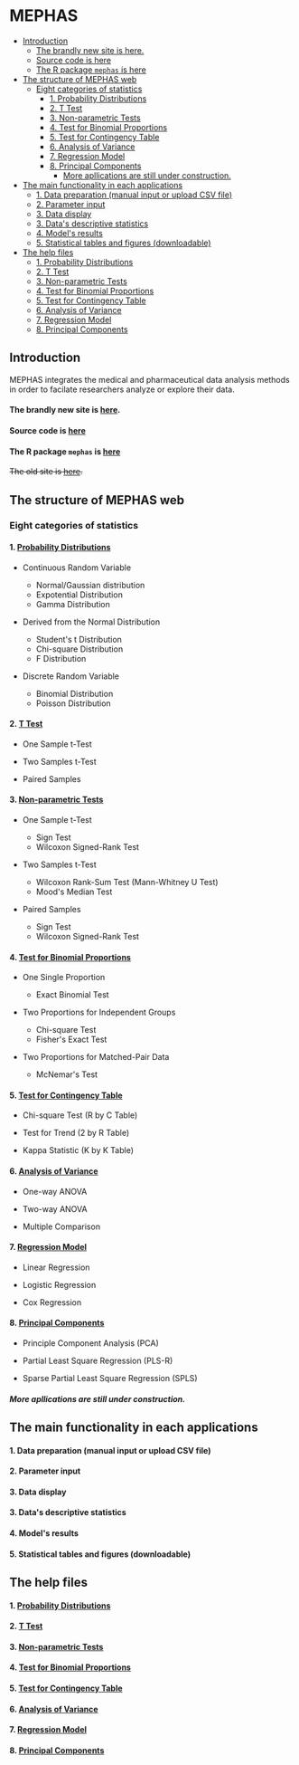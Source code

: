 # MEPHAS 
<!-- MarkdownTOC -->

- [Introduction](#introduction)
    - [The brandly new site is here.](#the-brandly-new-site-is-here)
    - [Source code is here](#source-code-is-here)
    - [The R package `mephas` is here](#the-r-package-mephas-is-here)
- [The structure of MEPHAS web](#the-structure-of-mephas-web)
  - [Eight categories of statistics](#eight-categories-of-statistics)
    - [1. Probability Distributions](#1-probability-distributions)
    - [2. T Test](#2-t-test)
    - [3. Non-parametric Tests](#3-non-parametric-tests)
    - [4. Test for Binomial Proportions](#4-test-for-binomial-proportions)
    - [5. Test for Contingency Table](#5-test-for-contingency-table)
    - [6. Analysis of Variance](#6-analysis-of-variance)
    - [7. Regression Model](#7-regression-model)
    - [8. Principal Components](#8-principal-components)
      - [More apllications are still under construction.](#more-apllications-are-still-under-construction)
- [The main functionality in each applications](#the-main-functionality-in-each-applications)
    - [1. Data preparation \(manual input or upload CSV file\)](#1-data-preparation-manual-input-or-upload-csv-file)
    - [2. Parameter input](#2-parameter-input)
    - [3. Data display](#3-data-display)
    - [3. Data's descriptive statistics](#3-datas-descriptive-statistics)
    - [4. Model's results](#4-models-results)
    - [5. Statistical tables and figures \(downloadable\)](#5-statistical-tables-and-figures-downloadable)
- [The help files](#the-help-files)
    - [1. Probability Distributions](#1-probability-distributions-1)
    - [2. T Test](#2-t-test-1)
    - [3. Non-parametric Tests](#3-non-parametric-tests-1)
    - [4. Test for Binomial Proportions](#4-test-for-binomial-proportions-1)
    - [5. Test for Contingency Table](#5-test-for-contingency-table-1)
    - [6. Analysis of Variance](#6-analysis-of-variance-1)
    - [7. Regression Model](#7-regression-model-1)
    - [8. Principal Components](#8-principal-components-1)

<!-- /MarkdownTOC -->


<a id="introduction"></a>
## Introduction

MEPHAS integrates the medical and pharmaceutical data analysis methods in order to facilate researchers analyze or explore their data.

<a id="the-brandly-new-site-is-here"></a>
#### The brandly new site is [here](https://alain003.phs.osaka-u.ac.jp/mephas/).

<a id="source-code-is-here"></a>
#### Source code is [here](https://github.com/mephas/mephas_web)

<a id="the-r-package-mephas-is-here"></a>
#### The R package `mephas` is [here](https://mephas.github.io/mephas/)

~~The old site is [here](http://www.gen-info.osaka-u.ac.jp/MEPHAS/).~~

<a id="the-structure-of-mephas-web"></a>
## The structure of MEPHAS web

<a id="eight-categories-of-statistics"></a>
### Eight categories of statistics

<a id="1-probability-distributions"></a>
#### 1. [Probability Distributions](https://alain003.phs.osaka-u.ac.jp/mephas_web/1MFSdistribution/)

  - Continuous Random Variable
  
    + Normal/Gaussian distribution
    + Expotential Distribution
    + Gamma Distribution
    
  - Derived from the Normal Distribution
  
    + Student's t Distribution
    + Chi-square Distribution
    + F Distribution
    
  - Discrete Random Variable
    + Binomial Distribution
    + Poisson Distribution
       
<a id="2-t-test"></a>
#### 2. [T Test](https://alain003.phs.osaka-u.ac.jp/mephas_web/2MFSttest/)
  
  - One Sample t-Test
  
  - Two Samples t-Test
  
  - Paired Samples

<a id="3-non-parametric-tests"></a>
#### 3. [Non-parametric Tests](https://alain003.phs.osaka-u.ac.jp/mephas_web/3MFSnptest/)

  - One Sample t-Test
  
    + Sign Test
    + Wilcoxon Signed-Rank Test
    
  - Two Samples t-Test
  
    + Wilcoxon Rank-Sum Test (Mann-Whitney U Test)
    + Mood's Median Test
    
  - Paired Samples
  
    + Sign Test
    + Wilcoxon Signed-Rank Test

<a id="4-test-for-binomial-proportions"></a>
#### 4. [Test for Binomial Proportions](https://alain003.phs.osaka-u.ac.jp/mephas_web/4MFSproptest/)

  - One Single Proportion
  
    + Exact Binomial Test
  
  - Two Proportions for Independent Groups
  
    + Chi-square Test
    + Fisher's Exact Test
  
  - Two Proportions for Matched-Pair Data
  
    + McNemar's Test

<a id="5-test-for-contingency-table"></a>
#### 5. [Test for Contingency Table](https://alain003.phs.osaka-u.ac.jp/mephas_web/5MFSrctabtest/)

  - Chi-square Test (R by C Table)
  
  - Test for Trend (2 by R Table)
  
  - Kappa Statistic (K by K Table)

<a id="6-analysis-of-variance"></a>
#### 6. [Analysis of Variance](https://alain003.phs.osaka-u.ac.jp/mephas_web/6MFSanova/)

  - One-way ANOVA
  
  - Two-way ANOVA
  
  - Multiple Comparison 

<a id="7-regression-model"></a>
#### 7. [Regression Model](https://alain003.phs.osaka-u.ac.jp/mephas_web/7MFSreg/)

  - Linear Regression
  
  - Logistic Regression
  
  - Cox Regression

<a id="8-principal-components"></a>
#### 8. [Principal Components](https://alain003.phs.osaka-u.ac.jp/mephas_web/8MFSpcapls/)

  - Principle Component Analysis (PCA)
  
  - Partial Least Square Regression (PLS-R)
  
  - Sparse Partial Least Square Regression (SPLS)

<a id="more-apllications-are-still-under-construction"></a>
##### More apllications are still under construction.

<a id="the-main-functionality-in-each-applications"></a>
## The main functionality in each applications

<a id="1-data-preparation-manual-input-or-upload-csv-file"></a>
#### 1. Data preparation (manual input or upload CSV file)

<a id="2-parameter-input"></a>
#### 2. Parameter input

<a id="3-data-display"></a>
#### 3. Data display

<a id="3-datas-descriptive-statistics"></a>
#### 3. Data's descriptive statistics

<a id="4-models-results"></a>
#### 4. Model's results

<a id="5-statistical-tables-and-figures-downloadable"></a>
#### 5. Statistical tables and figures (downloadable)

<a id="the-help-files"></a>
## The help files

<a id="1-probability-distributions-1"></a>
#### 1. [Probability Distributions](https://alain003.phs.osaka-u.ac.jp/mephas/help1.html)
 
<a id="2-t-test-1"></a>
#### 2. [T Test](https://alain003.phs.osaka-u.ac.jp/mephas/help2.html/)

<a id="3-non-parametric-tests-1"></a>
#### 3. [Non-parametric Tests](https://alain003.phs.osaka-u.ac.jp/mephas/help3.html/)

<a id="4-test-for-binomial-proportions-1"></a>
#### 4. [Test for Binomial Proportions](https://alain003.phs.osaka-u.ac.jp/mephas/help4.html/)

<a id="5-test-for-contingency-table-1"></a>
#### 5. [Test for Contingency Table](https://alain003.phs.osaka-u.ac.jp/mephas/help5.html/)

<a id="6-analysis-of-variance-1"></a>
#### 6. [Analysis of Variance](https://alain003.phs.osaka-u.ac.jp/mephas/help6.html/)

<a id="7-regression-model-1"></a>
#### 7. [Regression Model](https://alain003.phs.osaka-u.ac.jp/mephas/help7.html/)

<a id="8-principal-components-1"></a>
#### 8. [Principal Components](https://alain003.phs.osaka-u.ac.jp/mephas/help8.html/)

